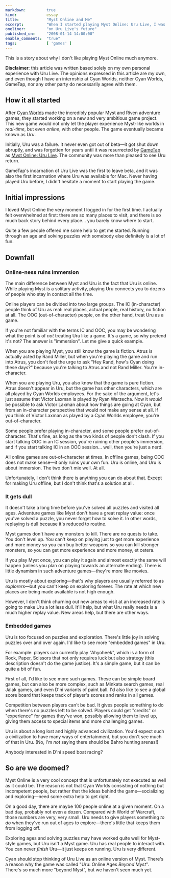 ```yaml
---
markdown:         true
kind:             essay
title:            "Myst Online and Me"
excerpt:          "When I started playing Myst Online: Uru Live, I was very excited. After playing the game for over a year, my enthousiasm has mostly disappeared. Here's why I don’t like playing it much anymore."
oneliner:         "on Uru Live's future"
published_on:     "2008-01-14 14:00:00"
enable_comments:  "true"
tags:             [ 'games' ]
---
```


This is a story about why I don't like playing Myst Online much anymore.

**Disclaimer**: this article was written based solely on my own personal experience with Uru Live. The opinions expressed in this article are my own, and even though I have an internship at Cyan Worlds, neither Cyan Worlds, GameTap, nor any other party do necessarily agree with them.

## How it all started

After [Cyan Worlds](http://www.cyanworlds.com/) made the incredibly popular Myst and Riven adventure games, they started working on a new and very ambitious game project. This new game would not only let the player experience Myst-like worlds in _real-time_, but even _online_, with other people. The game eventually became known as _Uru_.

Initially, Uru was a failure. It never even got out of beta—it got shut down abruptly, and was forgotten for years until it was resurrected by [GameTap](http://www.gametap.com/) as [Myst Online: Uru Live](http://www.mystonline.com/). The community was more than pleased to see Uru return.

GameTap's incarnation of Uru Live was the first to leave beta, and it was also the first incarnation where Uru was available for Mac. Never having played Uru before, I didn't hesitate a moment to start playing the game.

## Initial impressions

I loved Myst Online the very moment I logged in for the first time. I actually felt overwhelmed at first: there are so many places to visit, and there is so much back story behind every place… you barely know where to start.

Quite a few people offered me some help to get me started. Running through an age and solving puzzles with somebody else definitely is a lot of fun.

## Downfall

### Online-ness ruins immersion

The main difference between Myst and Uru is the fact that Uru is online. While playing Myst is a solitary activity, playing Uru connects you to dozens of people who stay in contact all the time.

Online players can be divided into two large groups. The IC (in-character) people think of Uru as real: real places, actual people, real history, no fiction at all. The OOC (out-of-character) people, on the other hand, treat Uru as a game.

If you're not familiar with the terms IC and OOC, you may be wondering what the point is of _not_ treating Uru like a game. It's a game, so why pretend it's not? The answer is "immersion". Let me give a quick example.

When you are playing Myst, you still know the game is fiction. Atrus is actually acted by Rand Miller, but when you're playing the game and run into Atrus, you don't feel the urge to ask "Hey Rand, how's Cyan doing these days?" because you're talking to Atrus and not Rand Miller. You're in-character.

When you are playing Uru, you also know that the game is pure fiction. Atrus doesn't appear in Uru, but the game has other characters, which are all played by Cyan Worlds employees. For the sake of the argument, let's just assume that Victor Laxman is played by Ryan Warzecha. Now it _would_ be possible to ask Victor Laxman about how things are going at Cyan, but from an in-character perspective that would not make any sense at all. If you think of Victor Laxman as played by a Cyan Worlds employee, you're out-of-character.

Some people prefer playing in-character, and some people prefer out-of-character. That's fine, as long as the two kinds of people don't clash. If you start talking OOC in an IC session, you're ruining other people's immersion, and if you start talking IC in an OOC session… well, then you're just a nerd.

All online games are out-of-character at times. In offline games, being OOC does not make sense—it only ruins your own fun. Uru is online, and Uru is about immersion. The two don't mix well. At all.

Unfortunately, I don't think there is anything you can do about that. Except for making Uru offline, but I don't think that's a solution at all.

### It gets dull

It doesn't take a long time before you've solved all puzzles and visited all ages. Adventure games like Myst don't have a great replay value: once you've solved a puzzle, you never forget how to solve it. In other words, replaying is dull because it's reduced to routine.

Myst games don't have any monsters to kill. There are no quests to take. You don't level up. You can't keep on playing just to get more experience and more money so you can buy better weapons so you can kill stronger monsters, so you can get more experience and more money, et cetera.

If you play Myst once, you can play it again and almost exactly the same will happen (unless you plan on playing towards an alternate ending). There is little dynamism in such adventure games—they're more like movies.

Uru is mostly about exploring—that's why players are usually referred to as _explorers_—but you can't keep on exploring forever. The rate at which new places are being made available is not high enough.

However, I don't think churning out new areas to visit at an increased rate is going to make Uru a lot less dull. It'll help, but what Uru really needs is a much higher replay value. New areas help, but there are other ways.

### Embedded games

Uru is too focused on puzzles and exploration. There's little joy in solving puzzles over and over again. I'd like to see more "embedded games" in Uru.

For example: players can currently play "Ahyoheek", which is a form of Rock, Paper, Scissors that not only requires luck but also strategy (this description doesn't do the game justice). It's a simple game, but it can be quite a bit of fun.

First of all, I'd like to see more such games. These can be simple board games, but can also be more complex, such as Minkata search games, real Jalak games, and even D'ni variants of paint ball. I'd also like to see a global score board that keeps track of player's scores and ranks in all games.

Competition between players can't be bad. It gives people something to do when there's no puzzles left to be solved. Players could get "credits" or "experience" for games they've won, possibly allowing them to level up, giving them access to special items and more challenging games.

Uru is about a long lost and highly advanced civilization. You'd expect such a civilization to have many ways of entertainment, but you don't see much of that in Uru. (No, I'm _not_ saying there should be Bahro hunting arenas!)

Anybody interested in D'ni speed boat racing?

## So are we doomed?

Myst Online is a very cool concept that is unfortunately not executed as well as it could be. The reason is not that Cyan Worlds consisting of nothing but incompetent people, but rather that the ideas behind the game—socializing and exploring—need some extra help to get right.

On a good day, there are maybe 100 people online at a given moment. On a bad day, probably not even a dozen. Compared with World of Warcraft, those numbers are very, very small. Uru needs to give players something _to do_ when they've run out of ages to explore—there's little that keeps them from logging off.

Exploring ages and solving puzzles may have worked quite well for Myst-style games, but Uru isn't a Myst game. Uru has real people to interact with. You can never _finish_ Uru—it just keeps on running. Uru is very different.

Cyan should stop thinking of Uru Live as an online version of Myst. There's a reason why the game was called "Uru: Online Ages _Beyond Myst_". There's so much more "beyond Myst", but we haven't seen much yet.

